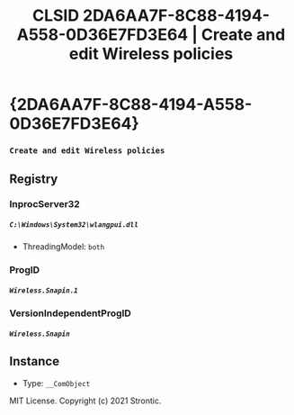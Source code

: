 ﻿---
title: "CLSID 2DA6AA7F-8C88-4194-A558-0D36E7FD3E64 | Create and edit Wireless policies"
excerpt: What is COM-Object CLSID 2DA6AA7F-8C88-4194-A558-0D36E7FD3E64?
---

# {2DA6AA7F-8C88-4194-A558-0D36E7FD3E64}

### `Create and edit Wireless policies`

## Registry


### InprocServer32

##### `C:\Windows\System32\wlangpui.dll`
* ThreadingModel: `both`

### ProgID

##### `Wireless.Snapin.1`

### VersionIndependentProgID

##### `Wireless.Snapin`

## Instance

* Type: `__ComObject`

MIT License. Copyright (c) 2021 Strontic.


